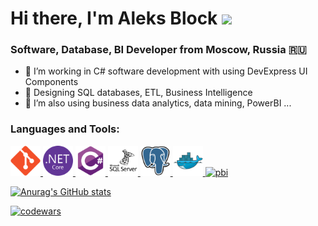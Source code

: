 <h1 align="left">Hi there, I'm Aleks Block
<img src="https://github.com/blackcater/blackcater/raw/main/images/Hi.gif" height="32"/></h1>
<h3 align="left">Software, Database, BI Developer from Moscow, Russia 🇷🇺</h3>

- :rocket: I’m working in C# software development with using DevExpress UI Components
- :battery: Designing SQL databases, ETL, Business Intelligence
- :dart: I’m also using business data analytics, data mining, PowerBI ...
 
<!--
- 👀 💞️ I’m looking to collaborate on ...
- 📫 How to reach me ...:mortar_board:
-->

<h3 align="left">Languages and Tools:</h3>
<p align="left">
  <a href="https://git-scm.com/" target="_blank"> <img src="https://github.com/devicons/devicon/blob/master/icons/git/git-original.svg" alt="git" width="48" height="48" /> </a>
  <a href="https://dotnet.microsoft.com/en-us/" target="_blank"> <img src="https://github.com/devicons/devicon/blob/master/icons/dotnetcore/dotnetcore-original.svg" alt="dotnet" width="48" height="48" /> </a>
  <a href="https://dotnet.microsoft.com/en-us/languages/csharp" target="_blank"> <img src="https://github.com/devicons/devicon/blob/master/icons/csharp/csharp-original.svg" alt="c#" width="48" height="48" /> </a>
   <!-- <a href="https://www.devexpress.com/" target="_blank"> <img src="https://avatars.githubusercontent.com/u/4243232?s=200&v=4" alt="dev" width="40" height="40" /> </a> -->
  <a href="https://www.microsoft.com/en-us/sql-server" target="_blank"> <img src="https://github.com/devicons/devicon/blob/master/icons/microsoftsqlserver/microsoftsqlserver-plain-wordmark.svg" alt="mssql" width="48" height="48" /> </a>
  <a href="https://www.postgresql.org/" target="_blank"> <img src="https://github.com/devicons/devicon/blob/master/icons/postgresql/postgresql-original.svg" alt="psql" width="48" height="48" /> </a>
  <a href="https://www.docker.com/" target="_blank"> <img src="https://github.com/devicons/devicon/blob/master/icons/docker/docker-original.svg" alt="docker" width="48" height="48" /> </a>
    <a href="https://powerbi.microsoft.com/ru-ru/" target="_blank"> <img src="https://github.com/microsoft/PowerBI-Icons/blob/main/PNG/Power-BI.png" alt="pbi" width="40" height="40" /> </a>
</p>


<!---Для компактной версии
[![Top Langs](https://github-readme-stats.vercel.app/api/top-langs/?username=aleksblock&layout=compact)](https://github.com/aleksblock/github-readme-stats)
-->

[![Anurag's GitHub stats](https://github-readme-stats.vercel.app/api?username=aleksblock)](https://github.com/aleksblock/github-readme-stats)



[![codewars](https://www.codewars.com/users/aleksblock/badges/large)](https://www.codewars.com/users/aleksblock)   

<!---
aleksblock/aleksblock is a ✨ special ✨ repository because its `README.md` (this file) appears on your GitHub profile.
You can click the Preview link to take a look at your changes.
--->

